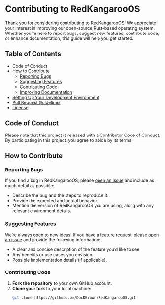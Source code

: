 # Contributing to RedKangarooOS

Thank you for considering contributing to RedKangarooOS! We appreciate your interest in improving our open-source Rust-based operating system. Whether you’re here to report bugs, suggest new features, contribute code, or enhance documentation, this guide will help you get started.

## Table of Contents

- [Code of Conduct](#code-of-conduct)
- [How to Contribute](#how-to-contribute)
  - [Reporting Bugs](#reporting-bugs)
  - [Suggesting Features](#suggesting-features)
  - [Contributing Code](#contributing-code)
  - [Improving Documentation](#improving-documentation)
- [Setting Up Your Development Environment](#setting-up-your-development-environment)
- [Pull Request Guidelines](#pull-request-guidelines)
- [License](#license)

## Code of Conduct

Please note that this project is released with a [Contributor Code of Conduct](CODE_OF_CONDUCT.md). By participating in this project, you agree to abide by its terms.

## How to Contribute

### Reporting Bugs

If you find a bug in RedKangarooOS, please [open an issue](https://github.com/DocDBrown/RedKangarooOS/issues) and include as much detail as possible:

- Describe the bug and the steps to reproduce it.
- Provide the expected and actual behavior.
- Mention the version of RedKangarooOS you are using, along with any relevant environment details.

### Suggesting Features

We’re always open to new ideas! If you have a feature request, please [open an issue](https://github.com/DocDBrown/RedKangarooOS/issues) and provide the following information:

- A clear and concise description of the feature you’d like to see.
- Any benefits or use cases you envision.
- Possible implementation details (if applicable).

### Contributing Code

1. **Fork the repository** to your own GitHub account.
2. **Clone your fork** to your local machine:
   ```bash
   git clone https://github.com/DocDBrown/RedKangarooOS.git
